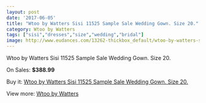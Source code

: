 ```yaml
---
layout: post
date: '2017-06-05'
title: "Wtoo by Watters Sisi 11525 Sample Sale Wedding Gown. Size 20."
category: Wtoo by Watters
tags: ["sisi","dresses","size","wedding","bridal"]
image: http://www.eudances.com/13262-thickbox_default/wtoo-by-watters-sisi-11525-sample-sale-wedding-gown-size-20.jpg
---
```

Wtoo by Watters Sisi 11525 Sample Sale Wedding Gown. Size 20.

On Sales: **$388.99**
<a href="https://www.eudances.com/en/wtoo-by-watters/4011-wtoo-by-watters-sisi-11525-sample-sale-wedding-gown-size-20.html"><amp-img layout="responsive" width="600" height="600" src="//www.eudances.com/13262-thickbox_default/wtoo-by-watters-sisi-11525-sample-sale-wedding-gown-size-20.jpg" alt="Wtoo by Watters Sisi 11525 Sample Sale Wedding Gown. Size 20. 0" /></a>
<a href="https://www.eudances.com/en/wtoo-by-watters/4011-wtoo-by-watters-sisi-11525-sample-sale-wedding-gown-size-20.html"><amp-img layout="responsive" width="600" height="600" src="//www.eudances.com/13265-thickbox_default/wtoo-by-watters-sisi-11525-sample-sale-wedding-gown-size-20.jpg" alt="Wtoo by Watters Sisi 11525 Sample Sale Wedding Gown. Size 20. 1" /></a>
<a href="https://www.eudances.com/en/wtoo-by-watters/4011-wtoo-by-watters-sisi-11525-sample-sale-wedding-gown-size-20.html"><amp-img layout="responsive" width="600" height="600" src="//www.eudances.com/13264-thickbox_default/wtoo-by-watters-sisi-11525-sample-sale-wedding-gown-size-20.jpg" alt="Wtoo by Watters Sisi 11525 Sample Sale Wedding Gown. Size 20. 2" /></a>
<a href="https://www.eudances.com/en/wtoo-by-watters/4011-wtoo-by-watters-sisi-11525-sample-sale-wedding-gown-size-20.html"><amp-img layout="responsive" width="600" height="600" src="//www.eudances.com/13263-thickbox_default/wtoo-by-watters-sisi-11525-sample-sale-wedding-gown-size-20.jpg" alt="Wtoo by Watters Sisi 11525 Sample Sale Wedding Gown. Size 20. 3" /></a>

Buy it: [Wtoo by Watters Sisi 11525 Sample Sale Wedding Gown. Size 20.](https://www.eudances.com/en/wtoo-by-watters/4011-wtoo-by-watters-sisi-11525-sample-sale-wedding-gown-size-20.html "Wtoo by Watters Sisi 11525 Sample Sale Wedding Gown. Size 20.")

View more: [Wtoo by Watters](https://www.eudances.com/en/49-wtoo-by-watters "Wtoo by Watters")